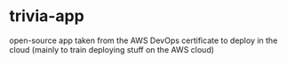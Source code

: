 # trivia-app

open-source app taken from the AWS DevOps certificate to deploy in the cloud (mainly to train deploying stuff on the AWS cloud)

